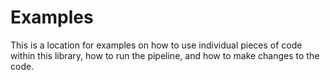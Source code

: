 # Examples

This is a location for examples on how to use individual pieces of code within this library, how to run the pipeline, and how to make changes to the code.
